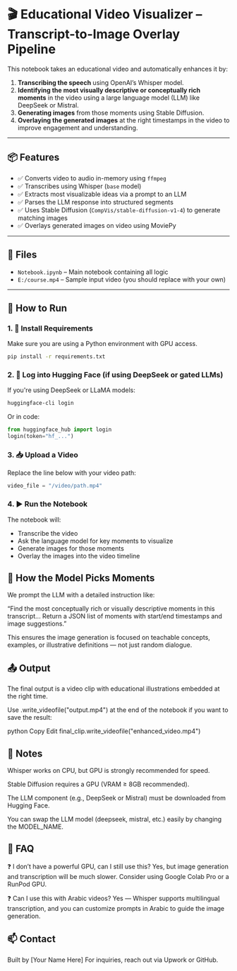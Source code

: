 # 🎬 Educational Video Visualizer – Transcript-to-Image Overlay Pipeline

This notebook takes an educational video and automatically enhances it by:

1. **Transcribing the speech** using OpenAI’s Whisper model.
2. **Identifying the most visually descriptive or conceptually rich moments** in the video using a large language model (LLM) like DeepSeek or Mistral.
3. **Generating images** from those moments using Stable Diffusion.
4. **Overlaying the generated images** at the right timestamps in the video to improve engagement and understanding.

---

## 📦 Features

- ✅ Converts video to audio in-memory using `ffmpeg`
- ✅ Transcribes using Whisper (`base` model)
- ✅ Extracts most visualizable ideas via a prompt to an LLM
- ✅ Parses the LLM response into structured segments
- ✅ Uses Stable Diffusion (`CompVis/stable-diffusion-v1-4`) to generate matching images
- ✅ Overlays generated images on video using MoviePy

---

## 📁 Files

- `Notebook.ipynb` – Main notebook containing all logic
- `E:/course.mp4` – Sample input video (you should replace with your own)

---

## 🚀 How to Run

### 1. 🔧 Install Requirements

Make sure you are using a Python environment with GPU access.

```bash
pip install -r requirements.txt
```

### 2. 🤖 Log into Hugging Face (if using DeepSeek or gated LLMs)
If you're using DeepSeek or LLaMA models:

```bash
huggingface-cli login
```
Or in code:

```python
from huggingface_hub import login
login(token="hf_...")
```

### 3. 📥 Upload a Video
Replace the line below with your video path:

```python
video_file = "/video/path.mp4"
```
### 4. ▶️ Run the Notebook
The notebook will:
- Transcribe the video
- Ask the language model for key moments to visualize
- Generate images for those moments
- Overlay the images into the video timeline

## 🧠 How the Model Picks Moments
We prompt the LLM with a detailed instruction like:

“Find the most conceptually rich or visually descriptive moments in this transcript... Return a JSON list of moments with start/end timestamps and image suggestions.”

This ensures the image generation is focused on teachable concepts, examples, or illustrative definitions — not just random dialogue.

## 📤 Output
The final output is a video clip with educational illustrations embedded at the right time.

Use .write_videofile("output.mp4") at the end of the notebook if you want to save the result:

python
Copy
Edit
final_clip.write_videofile("enhanced_video.mp4")

## 🔐 Notes
Whisper works on CPU, but GPU is strongly recommended for speed.

Stable Diffusion requires a GPU (VRAM ≥ 8GB recommended).

The LLM component (e.g., DeepSeek or Mistral) must be downloaded from Hugging Face.

You can swap the LLM model (deepseek, mistral, etc.) easily by changing the MODEL_NAME.

## 🙋 FAQ
❓ I don’t have a powerful GPU, can I still use this?
Yes, but image generation and transcription will be much slower. Consider using Google Colab Pro or a RunPod GPU.

❓ Can I use this with Arabic videos?
Yes — Whisper supports multilingual transcription, and you can customize prompts in Arabic to guide the image generation.

## 📫 Contact
Built by [Your Name Here]
For inquiries, reach out via Upwork or GitHub.
